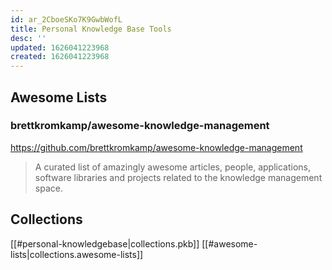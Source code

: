 ```yaml
---
id: ar_2CboeSKo7K9GwbWofL
title: Personal Knowledge Base Tools
desc: ''
updated: 1626041223968
created: 1626041223968
---
```


## Awesome Lists

### brettkromkamp/awesome-knowledge-management

<https://github.com/brettkromkamp/awesome-knowledge-management>

> A curated list of amazingly awesome articles, people, applications, software
> libraries and projects related to the knowledge management space.

## Collections

[[#personal-knowledgebase|collections.pkb]]
[[#awesome-lists|collections.awesome-lists]]
